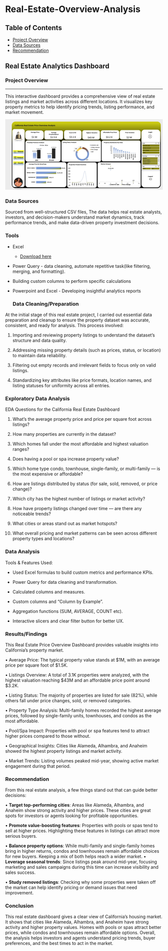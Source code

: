 # Real-Estate-Overview-Analysis

## Table of Contents

 - [Project Overview](#project-overview)
 - [Data Sources](#data-sources)
 - [Recommendation](recommendations)
   
## Real Estate Analytics Dashboard

### Project Overview
---

This interactive dashboard provides a comprehensive view of real estate listings and market activities across different locations. It visualizes key property metrics to help identify pricing trends, listing performance, and market movement.

![SCREENSHOT1](https://github.com/Analyticope/Real-Estate-Overview-Analysis/blob/main/Real%20Estate%20Dashboard.jpg)




### Data Sources

Sourced from well-structured CSV files, The data helps real estate analysts, investors, and decision-makers understand market dynamics, track performance trends, and make data-driven property investment decisions.

### Tools

- Excel
  - [Download here](https://drive.google.com/file/d/1WNGEfRE0Tc2eUngehn1ryrY16XqDhGMN/view?usp=drive_link)
- Power Query - data cleaning, automate repetitive task(like fiitering, merging, and formatting).
- Building custom columns to perform specific calculations
- Powerpoint and Excel - Developing insightful analytics reports


  ### Data Cleaning/Preparation

 At the initial stage of this real estate project, I carried out essential data preparation and cleanup to ensure the property dataset was accurate, consistent, and ready for analysis. This process involved:
 
1.	Importing and reviewing property listings to understand the dataset’s structure and data quality.
  
2.	Addressing missing property details (such as prices, status, or location) to maintain data reliability.
  
3.	Filtering out empty records and irrelevant fields to focus only on valid listings.
  
4.	Standardizing key attributes like price formats, location names, and listing statuses for uniformity across all entries.
  
### Exploratory Data Analysis

   EDA Questions for the California Real Estate Dashboard

1. What’s the average property price and price per square foot across listings?
  
2. How many properties are currently in the dataset?
  
3. Which homes fall under the most affordable and highest valuation ranges?
  
4. Does having a pool or spa increase property value?
  
5. Which home type  condo, townhouse, single-family, or multi-family — is the most expensive or affordable?
  
6. How are listings distributed by status (for sale, sold, removed, or price change)?
  
7. Which city has the highest number of listings or market activity?
  
8. How have property listings changed over time — are there any noticeable trends?
  
9. What cities or areas stand out as market hotspots?
  
10. What overall pricing and market patterns can be seen across different property types and locations?
    
### Data Analysis

Tools & Features Used:

- Used Excel formulas to build custom metrics and performance KPIs.

- Power Query for data cleaning and transformation.

- Calculated columns and measures.

- Custom columns and “Column by Example”.

- Aggregation functions (SUM, AVERAGE, COUNT etc).

- Interactive slicers and clear filter button for better UX.

### Results/Findings

This Real Estate Price Overview Dashboard provides valuable insights into California’s property market.

•	Average Price: The typical property value stands at $1M, with an average price per square foot of $1.5K.

•	Listings Overview: A total of 3.1K properties were analyzed, with the highest valuation reaching $43M and an affordable price point around  $3.2K.

•	Listing Status: The majority of properties are listed for sale (82%), while others fall under price changes, sold, or removed categories.

•	Property Type Analysis: Multi-family homes recorded the highest average prices, followed by single-family units, townhouses, and condos as the most affordable.

•	Pool/Spa Impact: Properties with pool or spa features tend to attract higher prices compared to those without.

•	Geographical Insights: Cities like Alameda, Alhambra, and Anaheim showed the highest property listings and market activity.

•	Market Trends: Listing volumes peaked mid-year, showing active market engagement during that period.

  ### Recommendation

  From this real estate analysis, a few things stand out that can guide better decisions:
  
•	**Target top-performing cities**: Areas like Alameda, Alhambra, and Anaheim show strong activity and higher prices. These cities are great spots for investors or agents 
  looking for profitable opportunities.
  
•	**Promote value-boosting features**: Properties with pools or spas tend to sell at higher prices. Highlighting these features in listings can attract more serious buyers.

•	**Balance property options**: While multi-family and single-family homes bring in higher returns, condos and townhouses remain affordable choices for new buyers. Keeping 
    a mix of both helps reach a wider market.
•	**Leverage seasonal trends**: Since listings peak around mid-year, focusing marketing and sales campaigns during this time can increase visibility and sales success.

•	**Study removed listings**: Checking why some properties were taken off the market can help identify pricing or demand issues that need improvement.

     
### Conclusion
This real estate dashboard gives a clear view of California’s housing market. It shows that cities like Alameda, Alhambra, and Anaheim have strong activity and higher property values. Homes with pools or spas attract better prices, while condos and townhouses remain affordable options. Overall, the analysis helps investors and agents understand pricing trends, buyer preferences, and the best times to act in the market.







